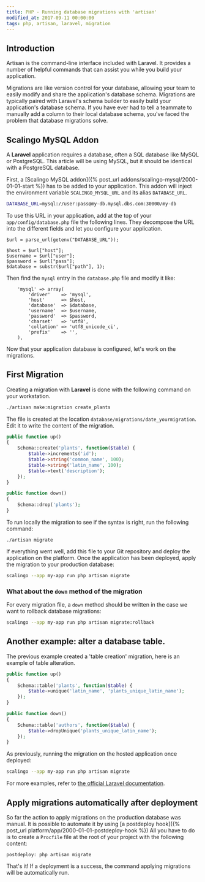 ```yaml
---
title: PHP - Running database migrations with 'artisan'
modified_at: 2017-09-11 00:00:00
tags: php, artisan, laravel, migration
---
```


## Introduction

Artisan is the command-line interface included with Laravel. It provides a
number of helpful commands that can assist you while you build your
application.

Migrations are like version control for your database, allowing your team to
easily modify and share the application's database schema. Migrations are
typically paired with Laravel's schema builder to easily build your
application's database schema. If you have ever had to tell a teammate to
manually add a column to their local database schema, you've faced the problem
that database migrations solve.

## Scalingo MySQL Addon

A **Laravel** application requires a database, often a SQL database like MySQL
or PostgreSQL. This article will be using MySQL, but it should be identical with
a PostgreSQL database.

First, a [Scalingo MySQL addon]({% post_url
addons/scalingo-mysql/2000-01-01-start %}) has to be added to your
application. This addon will inject the environment variable `SCALINGO_MYSQL_URL`
and its alias `DATABASE_URL`.

```bash
DATABASE_URL=mysql://user:pass@my-db.mysql.dbs.com:30000/my-db
```

To use this URL in your application, add at the top of your
`app/config/database.php` file the following lines. They decompose the URL into
the different fields and let you configure your application.

```
$url = parse_url(getenv("DATABASE_URL"));

$host = $url["host"];
$username = $url["user"];
$password = $url["pass"];
$database = substr($url["path"], 1);
```

Then find the `mysql` entry in the `database.php` file and modify it like:

```
    'mysql' => array(
        'driver'    => 'mysql',
        'host'      => $host,
        'database'  => $database,
        'username'  => $username,
        'password'  => $password,
        'charset'   => 'utf8',
        'collation' => 'utf8_unicode_ci',
        'prefix'    => '',
    ),
```

Now that your application database is configured, let's work on the migrations.

## First Migration

Creating a migration with **Laravel** is done with the following command on your
workstation.

```bash
./artisan make:migration create_plants
```

The file is created at the location `database/migrations/date_yourmigration`. Edit
it to write the content of the migration.

```php
public function up()
{
    Schema::create('plants', function($table) {
        $table->increments('id');
        $table->string('common_name', 100);
        $table->string('latin_name', 100);
        $table->text('description');
    });
}

public function down()
{
    Schema::drop('plants');
}
```

To run locally the migration to see if the syntax is right, run the following command:

```
./artisan migrate
```

If everything went well, add this file to your Git repository and deploy the
application on the platform. Once the application has been deployed, apply the
migration to your production database:

```bash
scalingo --app my-app run php artisan migrate
```

### What about the `down` method of the migration

For every migration file, a `down` method should be written in the case we want
to rollback database migrations:

```bash
scalingo --app my-app run php artisan migrate:rollback
```

## Another example: alter a database table.

The previous example created a 'table creation' migration, here is an example of
table alteration.

```php
public function up()
{
    Schema::table('plants', function($table) {
        $table->unique('latin_name', 'plants_unique_latin_name');
    });
}

public function down()
{
    Schema::table('authors', function($table) {
        $table->dropUnique('plants_unique_latin_name');
    });
}
```

As previously, running the migration on the hosted application once deployed:

```bash
scalingo --app my-app run php artisan migrate
```

For more examples, refer to [the official Laravel
documentation](https://laravel.com/docs/5.5/migrations).

## Apply migrations automatically after deployment

So far the action to apply migrations on the production database was manual. It
is possible to automate it by using [a postdeploy hook]({% post_url
platform/app/2000-01-01-postdeploy-hook %}) All you have to do is to create a `Procfile`
file at the root of your project with the following content:

```
postdeploy: php artisan migrate
```

That's it! If a deployment is a success, the command applying migrations will
be automatically run.
